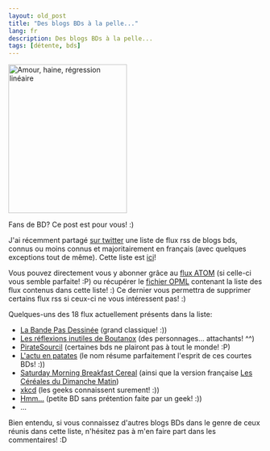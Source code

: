 ```yaml
---
layout: old_post
title: "Des blogs BDs à la pelle..."
lang: fr
description: Des blogs BDs à la pelle...
tags: [détente, bds]
---
```


<div class="img-container-medium alignright">
    <img src="{{ 'images/posts/2011-08-14/amour-haine-regression-lineaire.gif' | asset_url }}" alt="Amour, haine, régression linéaire" title="amour-haine-regression-lineaire" width="235" height="295" class="thumbnail alignright" />
</div>

Fans de BD? Ce post est pour vous! :)

J'ai récemment partagé [sur twitter](http://twitter.com/#!/odolbeau/status/101929449624305665 "Tweet annonçant la création d'une liste de BD") une liste de flux rss de blogs bds, connus ou moins connus et majoritairement en français (avec quelques exceptions tout de même).
Cette liste est [ici](http://www.google.fr/reader/bundle/user%2F08560476452179525239%2Fbundle%2FBD "Liste de blogs BD")!

Vous pouvez directement vous y abonner grâce au [flux ATOM](http://www.google.com/reader/public/atom/user%2F08560476452179525239%2Fbundle%2FBD "Flux ATOM de la liste de BDs") (si celle-ci vous semble parfaite! :P) ou récupérer le [fichier OPML](http://www.google.fr/reader/public/subscriptions/user%2F08560476452179525239%2Fbundle%2FBD "Fichier OPML de la liste de BDs") contenant la liste des flux contenus dans cette liste! :) Ce dernier vous permettra de supprimer certains flux rss si ceux-ci ne vous intéressent pas! :)

Quelques-uns des 18 flux actuellement présents dans la liste:

* [La Bande Pas Dessinée](http://www.labandepasdessinee.com/bpd "La Bande Pas Dessinée") (grand classique! :))
* [Les réflexions inutiles de Boutanox](http://boutanox.blogspot.com/ "Les réflexions inutiles de Boutanox") (des personnages... attachants! ^^)
* [PirateSourcil](http://piratesourcil.blogspot.com/ "PirateSourcil") (certaines bds ne plairont pas à tout le monde! :P)
* [L'actu en patates](http://vidberg.blog.lemonde.fr "L'actu en patates") (le nom résume parfaitement l'esprit de ces courtes BDs! :))
* [Saturday Morning Breakfast Cereal](http://www.smbc-comics.com) (ainsi que la version française [Les Céréales du Dimanche Matin](http://cereales.lapin.org "Les Céréales du Dimanche Matin"))
* [xkcd](http://xkcd.com/ "xkcd") (les geeks connaissent surement! :))
* [Hmm...](http://hmm-la-bd.eu "Hmm...") (petite BD sans prétention faite par un geek! :))
* ...

Bien entendu, si vous connaissez d'autres blogs BDs dans le genre de ceux réunis dans cette liste, n'hésitez pas à m'en faire part dans les commentaires! :D
